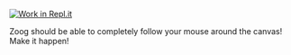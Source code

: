 [![Work in Repl.it](https://classroom.github.com/assets/work-in-replit-14baed9a392b3a25080506f3b7b6d57f295ec2978f6f33ec97e36a161684cbe9.svg)](https://classroom.github.com/online_ide?assignment_repo_id=3170777&assignment_repo_type=AssignmentRepo)
<p>Zoog should be able to completely follow your mouse around the canvas! Make it happen!</p>